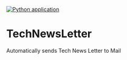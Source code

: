 [![Python application](https://github.com/mallik18/TechNewsLetter/actions/workflows/python-app.yml/badge.svg?branch=main)](https://github.com/mallik18/TechNewsLetter/actions/workflows/python-app.yml)
# TechNewsLetter
Automatically sends Tech News Letter to Mail

